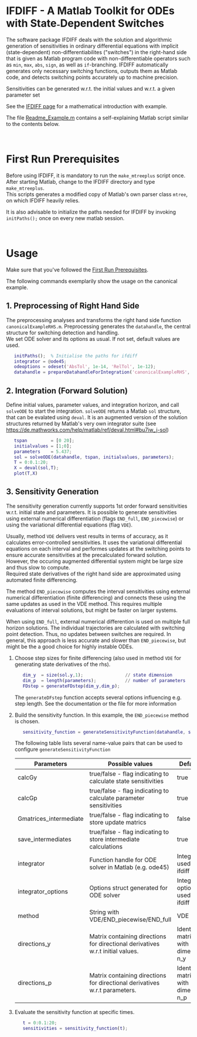 # IFDIFF - A Matlab Toolkit for ODEs with State˗Dependent Switches

The software package IFDIFF deals with the solution and algorithmic generation of sensitivities in
ordinary differential equations with implicit (state-dependent) non-differentiabilites ("switches") 
in the right-hand side that is given as Matlab program code with non-differentiable operators such as
`min`, `max`, `abs`, `sign`, as well as `if`-branching. IFDIFF automatically generates only necessary
switching functions, outputs them as Matlab code, and detects switching points accurately up to 
machine precision.

Sensitivities can be generated w.r.t. the initial values and w.r.t. a given parameter set

See the [IFDIFF page](https://andreassommer.github.io/ifdiff/) for a mathematical introduction with example.

The file [Readme_Example.m](./Readme_Example.m) contains a self-explaining Matlab script similar to the
 contents below.

</br>



# First Run Prerequisites
Before using IFDIFF, it is mandatory to run the `make_mtreeplus` script once.  
After starting Matlab, change to the IFDIFF directory and type `make_mtreeplus`.  
This scripts generates a modified copy of Matlab's own parser class `mtree`, on which IFDIFF heavily relies.

It is also advisable to initialize the paths needed for IFDIFF by invoking 
`initPaths();` once on every new matlab session.

</br>



# Usage

Make sure that you've followed the [First Run Prerequisites](#first-run-prerequisites).

The following commands exemplarily show the usage on the canonical example.

## 1. Preprocessing of Right Hand Side

The preprocessing analyses and transforms the right hand side function `canonicalExampleRHS.m`.
Preprocessing generates the `datahandle`, the central structure for switching detection and handling.  
We set ODE solver and its options as usual. If not set, default values are used.

   ```matlab
      initPaths();  % Initialise the paths for ifdiff
      integrator = @ode45; 
      odeoptions = odeset('AbsTol', 1e-14, 'RelTol', 1e-12);
      datahandle = prepareDatahandleForIntegration('canonicalExampleRHS', 'solver', func2str(integrator), 'options', odeoptions);
   ```


## 2. Integration (Forward Solution)

Define initial values, parameter values, and integration horizon, and call `solveODE` to start the integration.
`solveODE` returns a Matlab `sol` structure, that can be evalated using `deval`. 
It is an augmented version of the solution structures returned by  Matlab's very own integrator suite
(see https://de.mathworks.com/help/matlab/ref/deval.html#bu7iw_j-sol)

   ```matlab
      tspan         = [0 20];
      initialvalues = [1;0];
      parameters    = 5.437;
      sol = solveODE(datahandle, tspan, initialvalues, parameters); 
      T = 0:0.1:20;  
      X = deval(sol,T);
      plot(T,X)
```


## 3. Sensitivity Generation

The sensitivity generation currently supports 1st order forward sensitivities w.r.t. initial state and parameters.
It is possible to generate sensitivities using external numerical differentiation (flags `END_full`, `END_piecewise`)
or using the variational differential equations (flag `VDE`).  

Usually, method `VDE` delivers vest results in terms of accuracy, as it calculates error-controlled sensitivities. 
It uses the variational differential equations on each interval and performes updates at the switching points to 
ensure accurate sensitivities at the precalculated forward solution. However, the occuring augmented differential 
system might be large size and thus slow to compute.  
Required state derivatives of the right hand side are approximated using automated finite differencing.

The method `END_piecewise` computes the interval sensitivities using external numerical differentiation (finite differencing)
and connects these using the same updates as used in the VDE method. This requires multiple evaluations of interval solutions,
but might be faster on larger systems.  

When using `END_full`, external numerical differention is used on multiple full horizon solutions. The individual
trajectories are calculated with switching point detection. Thus, no updates between switches are required. 
In general, this approach is less accurate and slower than `END_piecewise`, but might be the a good choice 
for highly instable ODEs. 

1. Choose step sizes for finite differencing (also used in method `VDE` for generating state derivatives of the rhs). 

   ```matlab
      dim_y  = size(sol.y,1);                // state dimension
      dim_p  = length(parameters);           // number of parameters
      FDstep = generateFDstep(dim_y,dim_p);
   ```

   The `generateDFstep` function accepts several options influencing e.g. step length. 
   See the documentation or the file for more information


2. Build the sensitivity function. In this example, the `END_piecewise` method is chosen.

   ```matlab
      sensitivity_function = generateSensitivityFunction(datahandle, sol, FDstep, 'method', 'END_piecewise'); 
   ```

   The following table lists several name-value pairs that can be used to configure `generateSensitivityFunction`

   | Parameters              |   Possible values                                                                   | Defaults                              |
   | ----------------------- | ----------------------------------------------------------------------------------- | ------------------------------------- |
   | calcGy                  | true/false - flag indicating to calculate state sensitivities                       | true                                  |
   | calcGp                  | true/false - flag indicating to calculate parameter sensitivities                   | true                                  |
   | Gmatrices_intermediate  | true/false - flag indicating to store update matrics                                | false                                 |
   | save_intermediates      | true/false - flag indicating to store intermediate calculations                     | true                                  |
   | integrator              | Function handle for ODE solver in Matlab (e.g. ode45)                               | Integrator used by ifdiff             | 
   | integrator_options      | Options struct generated for ODE solver                                             | Integrator options used by ifdiff     |
   | method                  | String with VDE/END_piecewise/END_full                                              | VDE                                   |
   | directions_y            | Matrix containing directions for directional derivatives w.r.t initial values.      | Identity matrix with dimension n_y    |
   | directions_p            | Matrix containing directions for directional derivatives w.r.t parameters.          | Identity matrix with dimension n_p    |


3. Evaluate the sensitivity function at specific times. 

   ```matlab
      t = 0:0.1:20;
      sensitivities = sensitivity_function(t);
   ```
